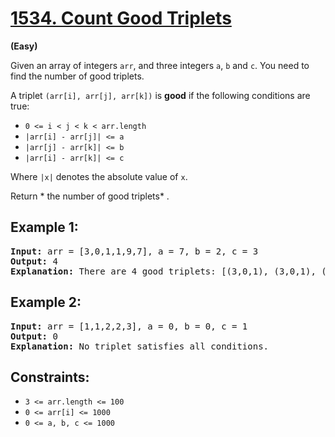 # [1534. Count Good Triplets](https://leetcode.com/problems/count-good-triplets/)

**(Easy)**

Given an array of integers `arr`, and three integers `a`, `b` and `c`. You need to find the number of good triplets.

A triplet `(arr[i], arr[j], arr[k])` is **good** if the following conditions are true:

* `0 <= i < j < k < arr.length`
* `|arr[i] - arr[j]| <= a`
* `|arr[j] - arr[k]| <= b`
* `|arr[i] - arr[k]| <= c`

Where `|x|` denotes the absolute value of `x`.

Return * the number of good triplets* .

## **Example 1:**

<pre><strong>Input:</strong> arr = [3,0,1,1,9,7], a = 7, b = 2, c = 3
<strong>Output:</strong> 4
<strong>Explanation:</strong> There are 4 good triplets: [(3,0,1), (3,0,1), (3,1,1), (0,1,1)].
</pre>

## **Example 2:**

<pre><strong>Input:</strong> arr = [1,1,2,2,3], a = 0, b = 0, c = 1
<strong>Output:</strong> 0
<strong>Explanation: </strong>No triplet satisfies all conditions.
</pre>

## **Constraints:**

* `3 <= arr.length <= 100`
* `0 <= arr[i] <= 1000`
* `0 <= a, b, c <= 1000`
